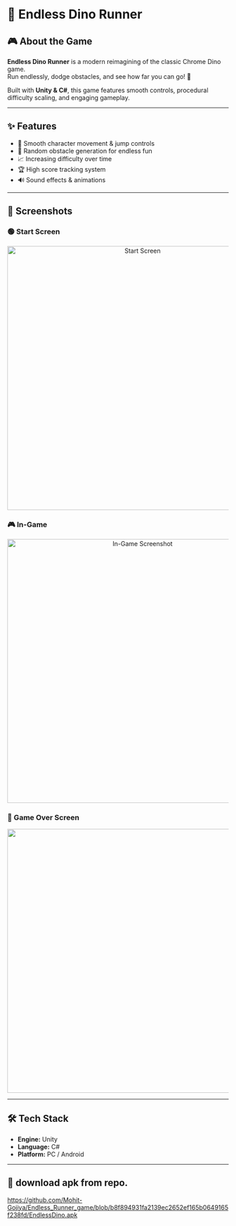 # 🦖 Endless Dino Runner


## 🎮 About the Game
**Endless Dino Runner** is a modern reimagining of the classic Chrome Dino game.  
Run endlessly, dodge obstacles, and see how far you can go! 🚀  

Built with **Unity & C#**, this game features smooth controls, procedural difficulty scaling, and engaging gameplay.  

---

## ✨ Features
- 🏃 Smooth character movement & jump controls  
- 🌵 Random obstacle generation for endless fun  
- 📈 Increasing difficulty over time  
- 🏆 High score tracking system  
- 🔊 Sound effects & animations  

---

## 📸 Screenshots

### 🟢 Start Screen
<p align="center">
  <img src="https://github.com/user-attachments/assets/75e2ff7b-3976-4ae2-b248-744c4fb47868" alt="Start Screen" width="600"/>
</p>

### 🎮 In-Game
<p align="center">
  <img src="https://github.com/user-attachments/assets/2adb25f0-ca9c-4018-b8b5-5588387efae6" alt="In-Game Screenshot" width="600"/>
</p>

### 🔴 Game Over Screen
<p align="center">
  <img src="https://github.com/user-attachments/assets/3b135f00-e399-42dd-8531-01877d2f4d12"" width="600"/>
</p>

---

## 🛠️ Tech Stack
- **Engine:** Unity  
- **Language:** C#  
- **Platform:** PC / Android  

---

## 🚀 download apk from repo.
https://github.com/Mohit-Gojiya/Endless_Runner_game/blob/b8f894931fa2139ec2652ef165b0649165f238fd/EndlessDino.apk

